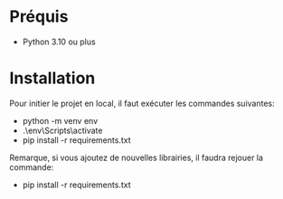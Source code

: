 # Préquis
- Python 3.10 ou plus

# Installation

Pour initier le projet en local, il faut exécuter les commandes suivantes:

- python -m venv env
- .\env\Scripts\activate
- pip install -r requirements.txt

Remarque, si vous ajoutez de nouvelles librairies, il faudra rejouer la commande:
- pip install -r requirements.txt